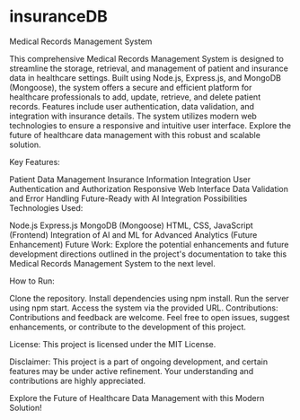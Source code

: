 # insuranceDB
Medical Records Management System

This comprehensive Medical Records Management System is designed to streamline the storage, retrieval, and management of patient and insurance data in healthcare settings. Built using Node.js, Express.js, and MongoDB (Mongoose), the system offers a secure and efficient platform for healthcare professionals to add, update, retrieve, and delete patient records. Features include user authentication, data validation, and integration with insurance details. The system utilizes modern web technologies to ensure a responsive and intuitive user interface. Explore the future of healthcare data management with this robust and scalable solution.

Key Features:

Patient Data Management
Insurance Information Integration
User Authentication and Authorization
Responsive Web Interface
Data Validation and Error Handling
Future-Ready with AI Integration Possibilities
Technologies Used:

Node.js
Express.js
MongoDB (Mongoose)
HTML, CSS, JavaScript (Frontend)
Integration of AI and ML for Advanced Analytics (Future Enhancement)
Future Work:
Explore the potential enhancements and future development directions outlined in the project's documentation to take this Medical Records Management System to the next level.

How to Run:

Clone the repository.
Install dependencies using npm install.
Run the server using npm start.
Access the system via the provided URL.
Contributions:
Contributions and feedback are welcome. Feel free to open issues, suggest enhancements, or contribute to the development of this project.

License:
This project is licensed under the MIT License.

Disclaimer:
This project is a part of ongoing development, and certain features may be under active refinement. Your understanding and contributions are highly appreciated.

Explore the Future of Healthcare Data Management with this Modern Solution!
